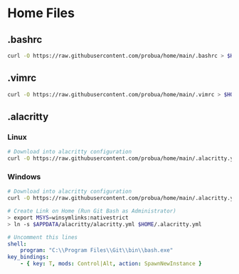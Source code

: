 # Home Files

## .bashrc

```bash
curl -O https://raw.githubusercontent.com/probua/home/main/.bashrc > $HOME/.bashrc
```

## .vimrc

```bash
curl -O https://raw.githubusercontent.com/probua/home/main/.vimrc > $HOME/.vimrc
```

## .alacritty

### Linux

```bash
# Download into alacritty configuration
curl -O https://raw.githubusercontent.com/probua/home/main/.alacritty.yml > $HOME/.alacritty.yml
```

### Windows

```bash
# Download into alacritty configuration
curl -O https://raw.githubusercontent.com/probua/home/main/.alacritty.yml > $APPDATA/alacritty/alacritty.yml
```
```bash
# Create Link on Home (Run Git Bash as Administrator)
> export MSYS=winsymlinks:nativestrict
> ln -s $APPDATA/alacritty/alacritty.yml $HOME/.alacritty.yml
```

```yml
# Uncomment this lines
shell:
    program: "C:\\Program Files\\Git\\bin\\bash.exe"
key_bindings:
    - { key: T, mods: Control|Alt, action: SpawnNewInstance }
```